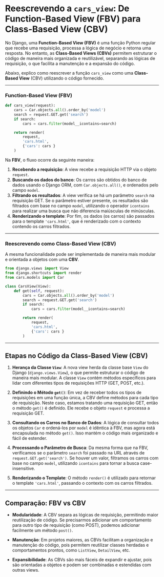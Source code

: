 # Reescrevendo a `cars_view`: De Function-Based View (FBV) para Class-Based View (CBV)

No Django, uma **Function-Based View (FBV)** é uma função Python regular que recebe uma requisição, processa a lógica de negócio e retorna uma resposta. No entanto, as **Class-Based Views (CBVs)** permitem estruturar o código de maneira mais organizada e reutilizável, separando as lógicas de requisição, o que facilita a manutenção e a expansão do código.

Abaixo, explico como reescrever a função `cars_view` como uma **Class-Based View** (CBV) utilizando o código fornecido.

---

### Function-Based View (FBV)

```python
def cars_view(request):
    cars = Car.objects.all().order_by('model')
    search = request.GET.get('search')
    if search:
        cars = cars.filter(model__icontains=search)

    return render(
        request,
        'cars.html',
        {'cars': cars }
    )
```

Na **FBV**, o fluxo ocorre da seguinte maneira:

1. **Recebendo a requisição**: A view recebe a requisição HTTP via o objeto `request`.
2. **Buscando os dados do banco**: Os carros são obtidos do banco de dados usando o Django ORM, com `Car.objects.all()`, e ordenados pelo campo `model`.
3. **Filtrando os resultados**: A view verifica se há um parâmetro `search` na requisição GET. Se o parâmetro estiver presente, os resultados são filtrados com base no campo `model`, utilizando o operador `icontains` para realizar uma busca que não diferencia maiúsculas de minúsculas.
4. **Renderizando o template**: Por fim, os dados (os carros) são passados para o template `'cars.html'`, que é renderizado com o contexto contendo os carros filtrados.

---

### Reescrevendo como Class-Based View (CBV)

A mesma funcionalidade pode ser implementada de maneira mais modular e orientada a objetos com uma **CBV**.

```python
from django.views import View
from django.shortcuts import render
from cars.models import Car

class CarsView(View):
    def get(self, request):
        cars = Car.objects.all().order_by('model')
        search = request.GET.get('search')
        if search:
            cars = cars.filter(model__icontains=search)

        return render(
            request,
            'cars.html',
            {'cars': cars }
        )
```

---

## Etapas no Código da Class-Based View (CBV)

1. **Herança da Classe `View`**:
   A nova view herda da classe base `View` do Django (`django.views.View`), o que permite estruturar o código de maneira mais modular. A classe `View` contém métodos específicos para lidar com diferentes tipos de requisições HTTP (GET, POST, etc.).

2. **Definindo o Método `get()`**:
   Em vez de receber todos os tipos de requisições em uma função única, a CBV define métodos para cada tipo de requisição. Neste caso, estamos tratando uma requisição GET, então o método `get()` é definido. Ele recebe o objeto `request` e processa a requisição GET.

3. **Consultando os Carros no Banco de Dados**:
   A lógica de consultar todos os objetos `Car` e ordená-los por `model` é idêntica à FBV, mas agora está encapsulada no método `get()`. Isso mantém o código mais organizado e fácil de estender.

4. **Processando o Parâmetro de Busca**:
   Da mesma forma que na FBV, verificamos se o parâmetro `search` foi passado na URL através de `request.GET.get('search')`. Se houver um valor, filtramos os carros com base no campo `model`, utilizando `icontains` para tornar a busca case-insensitive.

5. **Renderizando o Template**:
   O método `render()` é utilizado para retornar o template `'cars.html'`, passando o contexto com os carros filtrados.

---

## Comparação: FBV vs CBV

- **Modularidade**: A CBV separa as lógicas de requisição, permitindo maior reutilização de código. Se precisarmos adicionar um comportamento para outro tipo de requisição (como POST), podemos adicionar facilmente um método `post()`.
  
- **Manutenção**: Em projetos maiores, as CBVs facilitam a organização e manutenção do código, pois permitem reutilizar classes herdadas e comportamentos prontos, como `ListView`, `DetailView`, etc.

- **Expansibilidade**: As CBVs são mais fáceis de expandir e ajustar, pois são orientadas a objetos e podem ser combinadas e estendidas com outras views.
